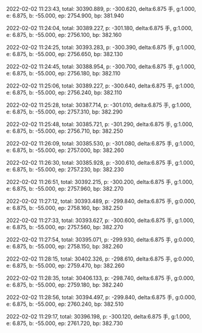 2022-02-02 11:23:43, total: 30390.889, p: -300.620, delta:6.875 手, g:1.000, e: 6.875, b: -55.000, ep: 2754.900, bp: 381.940

2022-02-02 11:24:04, total: 30389.227, p: -301.180, delta:6.875 手, g:1.000, e: 6.875, b: -55.000, ep: 2756.100, bp: 382.160

2022-02-02 11:24:25, total: 30393.283, p: -300.390, delta:6.875 手, g:1.000, e: 6.875, b: -55.000, ep: 2756.650, bp: 382.130

2022-02-02 11:24:45, total: 30388.954, p: -300.700, delta:6.875 手, g:1.000, e: 6.875, b: -55.000, ep: 2756.180, bp: 382.110

2022-02-02 11:25:06, total: 30389.227, p: -300.640, delta:6.875 手, g:1.000, e: 6.875, b: -55.000, ep: 2756.240, bp: 382.110

2022-02-02 11:25:28, total: 30387.714, p: -301.010, delta:6.875 手, g:1.000, e: 6.875, b: -55.000, ep: 2757.310, bp: 382.290

2022-02-02 11:25:48, total: 30385.721, p: -301.290, delta:6.875 手, g:1.000, e: 6.875, b: -55.000, ep: 2756.710, bp: 382.250

2022-02-02 11:26:09, total: 30385.530, p: -301.080, delta:6.875 手, g:1.000, e: 6.875, b: -55.000, ep: 2757.000, bp: 382.260

2022-02-02 11:26:30, total: 30385.928, p: -300.610, delta:6.875 手, g:1.000, e: 6.875, b: -55.000, ep: 2757.230, bp: 382.230

2022-02-02 11:26:51, total: 30392.215, p: -300.200, delta:6.875 手, g:1.000, e: 6.875, b: -55.000, ep: 2757.960, bp: 382.270

2022-02-02 11:27:12, total: 30393.489, p: -299.840, delta:6.875 手, g:0.000, e: 6.875, b: -55.000, ep: 2758.160, bp: 382.250

2022-02-02 11:27:33, total: 30393.627, p: -300.600, delta:6.875 手, g:1.000, e: 6.875, b: -55.000, ep: 2757.560, bp: 382.270

2022-02-02 11:27:54, total: 30395.071, p: -299.930, delta:6.875 手, g:0.000, e: 6.875, b: -55.000, ep: 2758.150, bp: 382.260

2022-02-02 11:28:15, total: 30402.326, p: -298.610, delta:6.875 手, g:0.000, e: 6.875, b: -55.000, ep: 2759.470, bp: 382.260

2022-02-02 11:28:35, total: 30406.133, p: -298.740, delta:6.875 手, g:0.000, e: 6.875, b: -55.000, ep: 2759.180, bp: 382.240

2022-02-02 11:28:56, total: 30394.497, p: -299.840, delta:6.875 手, g:0.000, e: 6.875, b: -55.000, ep: 2760.240, bp: 382.510

2022-02-02 11:29:17, total: 30396.198, p: -300.120, delta:6.875 手, g:1.000, e: 6.875, b: -55.000, ep: 2761.720, bp: 382.730